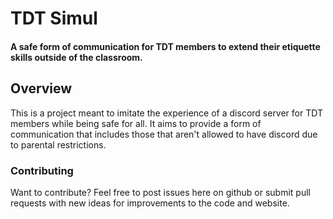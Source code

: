 # TDT Simul
#### A safe form of communication for TDT members to extend their etiquette skills outside of the classroom.

## Overview

This is a project meant to imitate the experience of a discord server for TDT members while being safe for all. It aims to provide a form of communication that includes those that aren't allowed to have discord due to parental restrictions.

### Contributing
Want to contribute? Feel free to post issues here on github or submit pull requests with new ideas for improvements to the code and website.